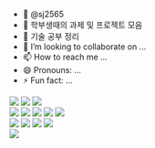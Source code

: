 - 👋 @sj2565
- 👀 학부생때의 과제 및 프로젝트 모음
- 🌱 기술 공부 정리
- 💞️ I’m looking to collaborate on ...
- 📫 How to reach me ...
- 😄 Pronouns: ...
- ⚡ Fun fact: ...

<!-- software -->
<img src="https://img.shields.io/badge/java-%23007396.svg?&style=for-the-badge&logo=java&logoColor=white"/> <img src="https://img.shields.io/badge/python-%233776AB.svg?&style=for-the-badge&logo=python&logoColor=white"/> <img src="https://img.shields.io/badge/keras-%23D00000.svg?&style=for-the-badge&logo=keras&logoColor=white" /> <br>
<img src="https://img.shields.io/badge/html5-%23E34F26.svg?&style=for-the-badge&logo=html5&logoColor=white"/> <img src="https://img.shields.io/badge/css3-%231572B6.svg?&style=for-the-badge&logo=css3&logoColor=white"/> <img src="https://img.shields.io/badge/javascript-%23F7DF1E.svg?&style=for-the-badge&logo=javascript&logoColor=black"/>
<img src="https://img.shields.io/badge/node.js-%23339933.svg?&style=for-the-badge&logo=node.js&logoColor=white" /> 
<img src="https://img.shields.io/badge/spring-%236DB33F.svg?&style=for-the-badge&logo=spring&logoColor=white" /> <br>
<img src="https://img.shields.io/badge/oracle-%23F80000.svg?&style=for-the-badge&logo=oracle&logoColor=white" /> 	<img src="https://img.shields.io/badge/mongodb-%2347A248.svg?&style=for-the-badge&logo=mongodb&logoColor=white" /> 
<img src="https://img.shields.io/badge/postgresql-%23336791.svg?&style=for-the-badge&logo=postgresql&logoColor=white" /> <img src="https://img.shields.io/badge/mysql-%234479A1.svg?&style=for-the-badge&logo=mysql&logoColor=white" /> <br>
<img src="https://img.shields.io/badge/github-%23181717.svg?&style=for-the-badge&logo=github&logoColor=white" />

